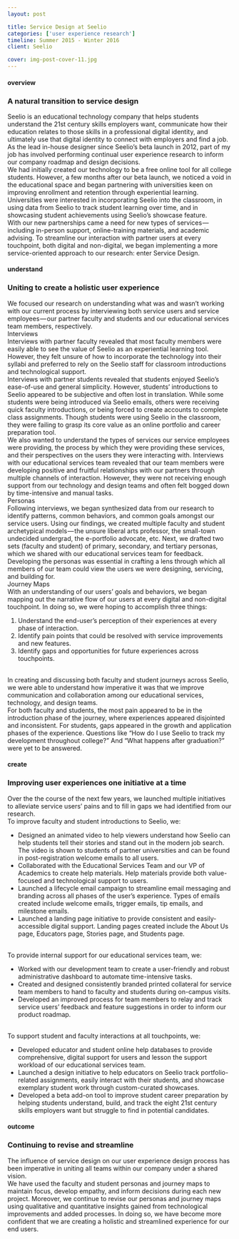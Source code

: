 ```yaml
---
layout: post

title: Service Design at Seelio
categories: ['user experience research']
timeline: Summer 2015 - Winter 2016
client: Seelio

cover: img-post-cover-11.jpg
---
```


<h4 class="heading heading--regular heading--emphasize">overview</h4>
<h3 class="heading heading--fancy">A natural transition to service design</h3>
<p>
	Seelio is an educational technology company that helps students understand the 21st century skills employers want, communicate how their education relates to those skills in a professional digital identity, and ultimately use that digital identity to connect with employers and find a job.
	<br>
	As the lead in-house designer since Seelio’s beta launch in 2012, part of my job has involved performing continual user experience research to inform our company roadmap and design decisions.
	<br>
	We had initially created our technology to be a free online tool for all college students. However, a few months after our beta launch, we noticed a void in the educational space and began partnering with universities keen on improving enrollment and retention through experiential learning. Universities were interested in incorporating Seelio into the classroom, in using data from Seelio to track student learning over time, and in showcasing student achievements using Seelio’s showcase feature.
	<br>
	With our new partnerships came a need for new types of services — including in-person support, online-training materials, and academic advising. To streamline our interaction with partner users at every touchpoint, both digital and non-digital, we began implementing a more service-oriented approach to our research: enter Service Design.
</p>

<h4 class="heading heading--regular heading--emphasize">understand</h4>
<h3 class="heading heading--fancy">Uniting to create a holistic user experience</h3>
<p>
	We focused our research on understanding what was and wasn’t working with our current process by interviewing both service users and service employees — our partner faculty and students and our educational services team members, respectively.
	<br>
	Interviews
	<br>
	Interviews with partner faculty revealed that most faculty members were easily able to see the value of Seelio as an experiential learning tool. However, they felt unsure of how to incorporate the technology into their syllabi and preferred to rely on the Seelio staff for classroom introductions and technological support.
	<br>
	Interviews with partner students revealed that students enjoyed Seelio’s ease-of-use and general simplicity. However, students’ introductions to Seelio appeared to be subjective and often lost in translation. While some students were being introduced via Seelio emails, others were receiving quick faculty introductions, or being forced to create accounts to complete class assignments. Though students were using Seelio in the classroom, they were failing to grasp its core value as an online portfolio and career preparation tool.
	<br>
	We also wanted to understand the types of services our service employees were providing, the process by which they were providing these services, and their perspectives on the users they were interacting with. Interviews with our educational services team revealed that our team members were developing positive and fruitful relationships with our partners through multiple channels of interaction. However, they were not receiving enough support from our technology and design teams and often felt bogged down by time-intensive and manual tasks.
	<br>
	Personas
	<br>
	Following interviews, we began synthesized data from our research to identify patterns, common behaviors, and common goals amongst our service users. Using our findings, we created multiple faculty and student archetypical models — the unsure liberal arts professor, the small-town undecided undergrad, the e-portfolio advocate, etc. Next, we drafted two sets (faculty and student) of primary, secondary, and tertiary personas, which we shared with our educational services team for feedback.
	<br>
	Developing the personas was essential in crafting a lens through which all members of our team could view the users we were designing, servicing, and building for.
	<br>
	Journey Maps
	<br>
	With an understanding of our users’ goals and behaviors, we began mapping out the narrative flow of our users at every digital and non-digital touchpoint. In doing so, we were hoping to accomplish three things:
	<ol>
		<li>Understand the end-user’s perception of their experiences at every phase of interaction.</li>
		<li>Identify pain points that could be resolved with service improvements and new features.</li>
		<li>Identify gaps and opportunities for future experiences across touchpoints.</li>
	</ol>
	<br>
	In creating and discussing both faculty and student journeys across Seelio, we were able to understand how imperative it was that we improve communication and collaboration among our educational services, technology, and design teams.
	<br>
	For both faculty and students, the most pain appeared to be in the introduction phase of the journey, where experiences appeared disjointed and inconsistent. For students, gaps appeared in the growth and application phases of the experience. Questions like “How do I use Seelio to track my development throughout college?” And “What happens after graduation?” were yet to be answered.
</p>

<h4 class="heading heading--regular heading--emphasize">create</h4>
<h3 class="heading heading--fancy">Improving user experiences one initiative at a time</h3>
<p>
	Over the the course of the next few years, we launched multiple initiatives to alleviate service users’ pains and to fill in gaps we had identified from our research.
	<br>
	To improve faculty and student introductions to Seelio, we:
	<ul>
		<li>Designed an animated video to help viewers understand how Seelio can help students tell their stories and stand out in the modern job search. The video is shown to students of partner universities and can be found in post-registration welcome emails to all users.</li>
		<li>Collaborated with the Educational Services Team and our VP of Academics to create help materials. Help materials provide both value-focused and technological support to users.</li>
		<li>Launched a lifecycle email campaign to streamline email messaging and branding across all phases of the user’s experience. Types of emails created include welcome emails, trigger emails, tip emails, and milestone emails.</li>
		<li>Launched a landing page initiative to provide consistent and easily-accessible digital support. Landing pages created include the About Us page, Educators page, Stories page, and Students page.</li>
	</ul>
	<br>
	To provide internal support for our educational services team, we:
	<ul>
		<li>Worked with our development team to create a user-friendly and robust administrative dashboard to automate time-intensive tasks.</li>
		<li>Created and designed consistently branded printed collateral for service team members to hand to faculty and students during on-campus visits.</li>
		<li>Developed an improved process for team members to relay and track service users’ feedback and feature suggestions in order to inform our product roadmap.</li>
	</ul>
	<br>
	To support student and faculty interactions at all touchpoints, we:
	<ul>
		<li>Developed educator and student online help databases to provide comprehensive, digital support for users and lesson the support workload of our educational services team.</li>
		<li>Launched a design initiative to help educators on Seelio track portfolio-related assignments, easily interact with their students, and showcase exemplary student work through custom-curated showcases.</li>
		<li>Developed a beta add-on tool to improve student career preparation by helping students understand, build, and track the eight 21st century skills employers want but struggle to find in potential candidates.</li>
	</ul>
</p>

<h4 class="heading heading--regular heading--emphasize">outcome</h4>
<h3 class="heading heading--fancy">Continuing to revise and streamline</h3>
<p>
	The influence of service design on our user experience design process has been imperative in uniting all teams within our company under a shared vision.
	<br>
	We have used the faculty and student personas and journey maps to maintain focus, develop empathy, and inform decisions during each new project. Moreover, we continue to revise our personas and journey maps using qualitative and quantitative insights gained from technological improvements and added processes. In doing so, we have become more confident that we are creating a holistic and streamlined experience for our end users.
</p>

